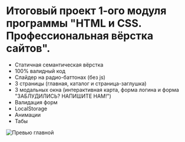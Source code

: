 # Итоговый проект 1-ого модуля программы "HTML и CSS. Профессиональная вёрстка сайтов".
- Статичная семантическая вёрстка
- 100% валидный код
- Слайдер на радио-баттонах (без js)
- 3 страницы (главная, каталог и страница-заглушка)
- 3 модальных окна (интерактивная карта, форма логина и форма "ЗАБЛУДИЛИСЬ? НАПИШИТЕ НАМ!")
- Валидация форм
- LocalStorage
- Анимации
- Табы

![Превью главной](https://up.htmlacademy.ru/assets/intensives/lite-htmlcss/1/projects/technomart/image.v202206140430.jpg)
